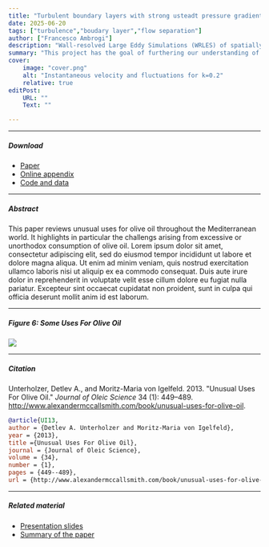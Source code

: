```yaml
---
title: "Turbulent boundary layers with strong usteadt pressure gradients" 
date: 2025-06-20
tags: ["turbulence","boudary layer","flow separation"]
author: ["Francesco Ambrogi"]
description: "Wall-resolved Large Eddy Simulations (WRLES) of spatially developing turbulent boundary layers with strong unsteady presssure gradients." 
summary: "This project has the goal of furthering our understanding of the physics of separated turbulent boundary layers. By imposing a freestream forcing on the boundary layer we isolate the effect of the unsteady pressure gradient on the near-wall physics. This project has potential implications on real world systems such as pitching airfoils, turbine blades, and diffusers." 
cover:
    image: "cover.png"
    alt: "Instantaneous velocity and fluctuations for k=0.2"
    relative: true
editPost:
    URL: ""
    Text: ""

---
```


---

##### Download

+ [Paper](paper1.pdf)
+ [Online appendix](appendix1.pdf)
+ [Code and data](https://github.com/pmichaillat/feru)

---

##### Abstract

This paper reviews unusual uses for olive oil throughout the Mediterranean world. It highlights in particular the challengs arising from excessive or unorthodox consumption of olive oil. Lorem ipsum dolor sit amet, consectetur adipiscing elit, sed do eiusmod tempor incididunt ut labore et dolore magna aliqua. Ut enim ad minim veniam, quis nostrud exercitation ullamco laboris nisi ut aliquip ex ea commodo consequat. Duis aute irure dolor in reprehenderit in voluptate velit esse cillum dolore eu fugiat nulla pariatur. Excepteur sint occaecat cupidatat non proident, sunt in culpa qui officia deserunt mollit anim id est laborum.

---

##### Figure 6: Some Uses For Olive Oil

![](paper1.png)

---

##### Citation

Unterholzer, Detlev A., and  Moritz-Maria von Igelfeld. 2013. "Unusual Uses For Olive Oil." *Journal of Oleic Science* 34 (1): 449–489. http://www.alexandermccallsmith.com/book/unusual-uses-for-olive-oil.

```BibTeX
@article{UI13,
author = {Detlev A. Unterholzer and Moritz-Maria von Igelfeld},
year = {2013},
title ={Unusual Uses For Olive Oil},
journal = {Journal of Oleic Science},
volume = {34},
number = {1},
pages = {449--489},
url = {http://www.alexandermccallsmith.com/book/unusual-uses-for-olive-oil}}
```

---

##### Related material

+ [Presentation slides](presentation1.pdf)
+ [Summary of the paper](https://www.penguinrandomhouse.com/books/110403/unusual-uses-for-olive-oil-by-alexander-mccall-smith/)
